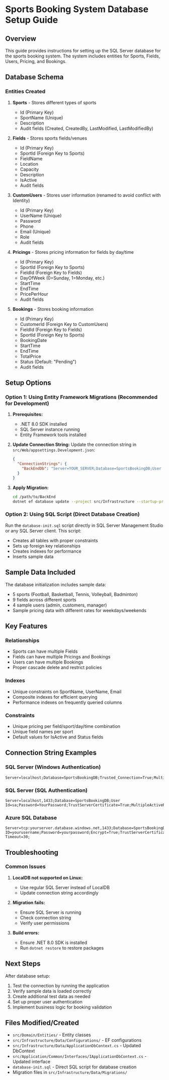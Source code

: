 # Sports Booking System Database Setup Guide

## Overview
This guide provides instructions for setting up the SQL Server database for the sports booking system. The system includes entities for Sports, Fields, Users, Pricing, and Bookings.

## Database Schema

### Entities Created

1. **Sports** - Stores different types of sports
   - Id (Primary Key)
   - SportName (Unique)
   - Description
   - Audit fields (Created, CreatedBy, LastModified, LastModifiedBy)

2. **Fields** - Stores sports fields/venues
   - Id (Primary Key)
   - SportId (Foreign Key to Sports)
   - FieldName
   - Location
   - Capacity
   - Description
   - IsActive
   - Audit fields

3. **CustomUsers** - Stores user information (renamed to avoid conflict with Identity)
   - Id (Primary Key)
   - UserName (Unique)
   - Password
   - Phone
   - Email (Unique)
   - Role
   - Audit fields

4. **Pricings** - Stores pricing information for fields by day/time
   - Id (Primary Key)
   - SportId (Foreign Key to Sports)
   - FieldId (Foreign Key to Fields)
   - DayOfWeek (0=Sunday, 1=Monday, etc.)
   - StartTime
   - EndTime
   - PricePerHour
   - Audit fields

5. **Bookings** - Stores booking information
   - Id (Primary Key)
   - CustomerId (Foreign Key to CustomUsers)
   - FieldId (Foreign Key to Fields)
   - SportId (Foreign Key to Sports)
   - BookingDate
   - StartTime
   - EndTime
   - TotalPrice
   - Status (Default: "Pending")
   - Audit fields

## Setup Options

### Option 1: Using Entity Framework Migrations (Recommended for Development)

1. **Prerequisites:**
   - .NET 8.0 SDK installed
   - SQL Server instance running
   - Entity Framework tools installed

2. **Update Connection String:**
   Update the connection string in `src/Web/appsettings.Development.json`:
   ```json
   {
     "ConnectionStrings": {
       "BackEndDb": "Server=YOUR_SERVER;Database=SportsBookingDB;User Id=YOUR_USER;Password=YOUR_PASSWORD;TrustServerCertificate=True;MultipleActiveResultSets=true"
     }
   }
   ```

3. **Apply Migration:**
   ```bash
   cd /path/to/BackEnd
   dotnet ef database update --project src/Infrastructure --startup-project src/Web
   ```

### Option 2: Using SQL Script (Direct Database Creation)

Run the `database-init.sql` script directly in SQL Server Management Studio or any SQL Server client. This script:
- Creates all tables with proper constraints
- Sets up foreign key relationships
- Creates indexes for performance
- Inserts sample data

## Sample Data Included

The database initialization includes sample data:
- 5 sports (Football, Basketball, Tennis, Volleyball, Badminton)
- 9 fields across different sports
- 4 sample users (admin, customers, manager)
- Sample pricing data with different rates for weekdays/weekends

## Key Features

### Relationships
- Sports can have multiple Fields
- Fields can have multiple Pricings and Bookings
- Users can have multiple Bookings
- Proper cascade delete and restrict policies

### Indexes
- Unique constraints on SportName, UserName, Email
- Composite indexes for efficient querying
- Performance indexes on frequently queried columns

### Constraints
- Unique pricing per field/sport/day/time combination
- Unique field names per sport
- Default values for IsActive and Status fields

## Connection String Examples

### SQL Server (Windows Authentication)
```
Server=localhost;Database=SportsBookingDB;Trusted_Connection=True;MultipleActiveResultSets=true
```

### SQL Server (SQL Authentication)
```
Server=localhost,1433;Database=SportsBookingDB;User Id=sa;Password=YourPassword;TrustServerCertificate=True;MultipleActiveResultSets=true
```

### Azure SQL Database
```
Server=tcp:yourserver.database.windows.net,1433;Database=SportsBookingDB;User ID=yourusername;Password=yourpassword;Encrypt=True;TrustServerCertificate=False;Connection Timeout=30;
```

## Troubleshooting

### Common Issues

1. **LocalDB not supported on Linux:**
   - Use regular SQL Server instead of LocalDB
   - Update connection string accordingly

2. **Migration fails:**
   - Ensure SQL Server is running
   - Check connection string
   - Verify user permissions

3. **Build errors:**
   - Ensure .NET 8.0 SDK is installed
   - Run `dotnet restore` to restore packages

## Next Steps

After database setup:
1. Test the connection by running the application
2. Verify sample data is loaded correctly
3. Create additional test data as needed
4. Set up proper user authentication
5. Implement business logic for booking validation

## Files Modified/Created

- `src/Domain/Entities/` - Entity classes
- `src/Infrastructure/Data/Configurations/` - EF configurations
- `src/Infrastructure/Data/ApplicationDbContext.cs` - Updated DbContext
- `src/Application/Common/Interfaces/IApplicationDbContext.cs` - Updated interface
- `database-init.sql` - Direct SQL script for database creation
- Migration files in `src/Infrastructure/Data/Migrations/`

